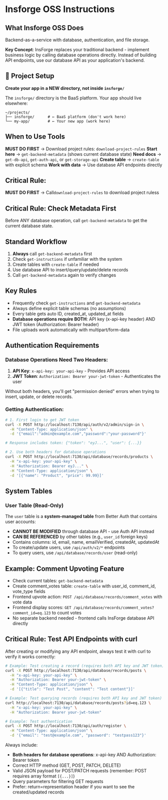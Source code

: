 # Insforge OSS Instructions

## What Insforge OSS Does

Backend-as-a-service with database, authentication, and file storage. 

**Key Concept**: InsForge replaces your traditional backend - implement business logic by calling database operations directly. Instead of building API endpoints, use our database API as your application's backend.

## 🚨 Project Setup

**Create your app in a NEW directory, not inside `insforge/`**

The `insforge/` directory is the BaaS platform. Your app should live elsewhere:
```
~/projects/
├── insforge/      # ← BaaS platform (don't work here)
└── my-app/        # ← Your new app (work here)
```

## When to Use Tools

**MUST DO FIRST** → Download project rules: `download-project-rules`
**Start here** → `get-backend-metadata` (shows current database state)
**Need docs** → `get-db-api`, `get-auth-api`, or `get-storage-api`
**Create table** → `create-table` with explicit schema
**Work with data** → Use database API endpoints directly

## Critical Rule: 
**MUST DO FIRST** → Call`download-project-rules` to download project ruless

## Critical Rule: Check Metadata First

Before ANY database operation, call `get-backend-metadata` to get the current database state.

## Standard Workflow

1. **Always** call `get-backend-metadata` first
2. Check `get-instructions` if unfamiliar with the system
3. Create tables with `create-table` if needed
4. Use database API to insert/query/update/delete records
5. Call `get-backend-metadata` again to verify changes

## Key Rules

- Frequently check `get-instructions` and `get-backend-metadata`
- Always define explicit table schemas (no assumptions)
- Every table gets auto ID, created_at, updated_at fields
- **Database operations require BOTH**: API key (x-api-key header) AND JWT token (Authorization: Bearer header)
- File uploads work automatically with multipart/form-data

## Authentication Requirements

### Database Operations Need Two Headers:
1. **API Key**: `x-api-key: your-api-key` - Provides API access
2. **JWT Token**: `Authorization: Bearer your-jwt-token` - Authenticates the user

Without both headers, you'll get "permission denied" errors when trying to insert, update, or delete records.

### Getting Authentication:
```bash
# 1. First login to get JWT token
curl -X POST http://localhost:7130/api/auth/v2/admin/sign-in \
  -H "Content-Type: application/json" \
  -d '{"email":"admin@example.com","password":"your-password"}'

# Response includes token: {"token": "eyJ...", "user": {...}}

# 2. Use both headers for database operations
curl -X POST http://localhost:7130/api/database/records/products \
  -H "x-api-key: your-api-key" \
  -H "Authorization: Bearer eyJ..." \
  -H "Content-Type: application/json" \
  -d '[{"name": "Product", "price": 99.99}]'
```

## System Tables

### User Table (Read-Only)
The `user` table is a **system-managed table** from Better Auth that contains user accounts:
- **CANNOT BE MODIFIED** through database API - use Auth API instead
- **CAN BE REFERENCED** by other tables (e.g., `user_id` foreign keys)
- Contains columns: id, email, name, emailVerified, createdAt, updatedAt
- To create/update users, use `/api/auth/v2/*` endpoints
- To query users, use `/api/database/records/user` (read-only)

## Example: Comment Upvoting Feature

- Check current tables: `get-backend-metadata`
- Create comment_votes table: `create-table` with user_id, comment_id, vote_type fields
- Frontend upvote action: `POST /api/database/records/comment_votes` with vote data
- Frontend display scores: `GET /api/database/records/comment_votes?comment_id=eq.123` to count votes
- No separate backend needed - frontend calls InsForge database API directly


## Critical Rule: Test API Endpoints with curl

After creating or modifying any API endpoint, always test it with curl to verify it works correctly:

```bash
# Example: Test creating a record (requires both API key and JWT token)
curl -X POST http://localhost:7130/api/database/records/posts \
  -H "x-api-key: your-api-key" \
  -H "Authorization: Bearer your-jwt-token" \
  -H "Content-Type: application/json" \
  -d '[{"title": "Test Post", "content": "Test content"}]'

# Example: Test querying records (requires both API key and JWT token)
curl http://localhost:7130/api/database/records/posts?id=eq.123 \
  -H "x-api-key: your-api-key" \
  -H "Authorization: Bearer your-jwt-token"

# Example: Test authentication
curl -X POST http://localhost:7130/api/auth/register \
  -H "Content-Type: application/json" \
  -d '{"email": "test@example.com", "password": "testpass123"}'
```

Always include:
- **Both headers for database operations**: x-api-key AND Authorization: Bearer token
- Correct HTTP method (GET, POST, PATCH, DELETE)
- Valid JSON payload for POST/PATCH requests (remember: POST requires array format `[{...}]`)
- Query parameters for filtering GET requests
- Prefer: return=representation header if you want to see the created/updated records